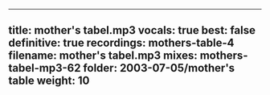 
---
title: mother's tabel.mp3
vocals: true
best: false
definitive: true
recordings: mothers-table-4
filename: mother's tabel.mp3
mixes: mothers-tabel-mp3-62
folder: 2003-07-05/mother's table
weight: 10
---
